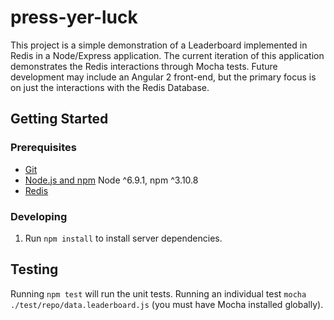 # press-yer-luck
This project is a simple demonstration of a Leaderboard implemented in Redis in a Node/Express application.  The current iteration of this application demonstrates the Redis interactions through Mocha tests.  Future development may include an Angular 2 front-end, but the primary focus is on just the interactions with the Redis Database.

## Getting Started

### Prerequisites

- [Git](https://git-scm.com/)
- [Node.js and npm](nodejs.org) Node ^6.9.1, npm ^3.10.8
- [Redis](https://redis.io/)

### Developing

1. Run `npm install` to install server dependencies.

## Testing

Running `npm test` will run the unit tests.
Running an individual test `mocha ./test/repo/data.leaderboard.js` (you must have Mocha installed globally).
